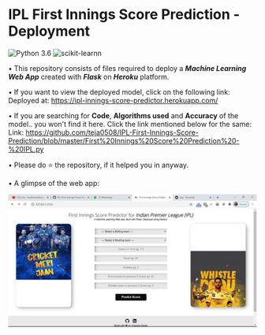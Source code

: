 # IPL First Innings Score Prediction - Deployment
![Python 3.6](https://img.shields.io/badge/Python-3.6-brightgreen.svg) ![scikit-learnn](https://img.shields.io/badge/Library-Scikit_Learn-orange.svg)

• This repository consists of files required to deploy a ___Machine Learning Web App___ created with ___Flask___ on ___Heroku___ platform.

• If you want to view the deployed model, click on the following link:<br />
Deployed at: https://ipl-innings-score-predictor.herokuapp.com/

• If you are searching for __Code__, __Algorithms used__ and __Accuracy__ of the model.. you won't find it here. Click the link mentioned below for the same:<br />
Link: https://github.com/teja0508/IPL-First-Innings-Score-Prediction/blob/master/First%20Innings%20Score%20Prediction%20-%20IPL.py

• Please do ⭐ the repository, if it helped you in anyway.

• A glimpse of the web app:

 ![GIF](Output.gif)
